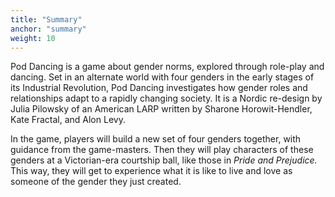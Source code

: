 ```yaml
---
title: "Summary"
anchor: "summary"
weight: 10
---
```


Pod Dancing is a game about gender norms, explored through role-play and dancing. Set in an alternate world with four genders in the early stages of its Industrial Revolution, Pod Dancing investigates how gender roles and relationships adapt to a rapidly changing society. It is a Nordic re-design by Julia Pilowsky of an American LARP written by Sharone Horowit-Hendler, Kate Fractal, and Alon Levy.

In the game, players will build a new set of four genders together, with guidance from the game-masters. Then they will play characters of these genders at a Victorian-era courtship ball, like those in *Pride and Prejudice.* This way, they will get to experience what it is like to live and love as someone of the gender they just created.
